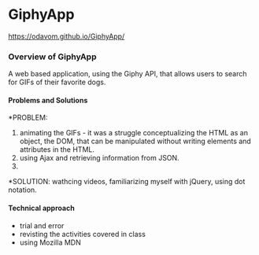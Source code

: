 # GiphyApp

https://odavom.github.io/GiphyApp/

### Overview of GiphyApp
A web based application, using the Giphy API, that allows users to search for GIFs of their favorite dogs. 

#### Problems and Solutions
*PROBLEM: 
1. animating the GIFs - it was a struggle conceptualizing the HTML as an object, the DOM, that can be manipulated without writing elements and attributes in the HTML.
2. using Ajax and retrieving information from JSON.
3. 

*SOLUTION: wathcing videos, familiarizing myself with jQuery, using dot notation.

#### Technical approach
* trial and error 
* revisting the activities covered in class
* using Mozilla MDN
